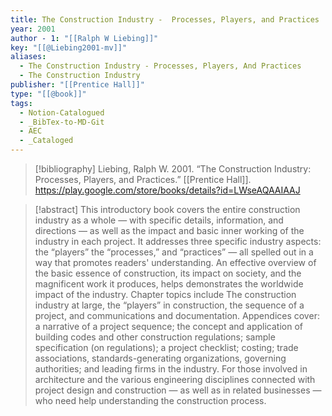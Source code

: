 ```yaml
---
title: The Construction Industry -  Processes, Players, and Practices
year: 2001
author - 1: "[[Ralph W Liebing]]"
key: "[[@Liebing2001-mv]]"
aliases:
  - The Construction Industry - Processes, Players, And Practices
  - The Construction Industry
publisher: "[[Prentice Hall]]"
type: "[[@book]]"
tags:
  - Notion-Catalogued
  - _BibTex-to-MD-Git
  - AEC
  - _Cataloged
---
```


> [!bibliography]
> Liebing, Ralph W. 2001. “The Construction Industry: Processes, Players, and Practices.” [[Prentice Hall]]. https://play.google.com/store/books/details?id=LWseAQAAIAAJ

> [!abstract]
> This introductory book covers the entire construction industry as a whole — with specific details, information, and directions — as well as the impact and basic inner working of the industry in each project. It addresses three specific industry aspects: the “players” the “processes,” and “practices” — all spelled out in a way that promotes readers' understanding. An effective overview of the basic essence of construction, its impact on society, and the magnificent work it produces, helps demonstrates the worldwide impact of the industry. Chapter topics include The construction industry at large, the “players” in construction, the sequence of a project, and communications and documentation. Appendices cover: a narrative of a project sequence; the concept and application of building codes and other construction regulations; sample specification (on regulations); a project checklist; costing; trade associations, standards-generating organizations, governing authorities; and leading firms in the industry. For those involved in architecture and the various engineering disciplines connected with project design and construction — as well as in related businesses — who need help understanding the construction process.